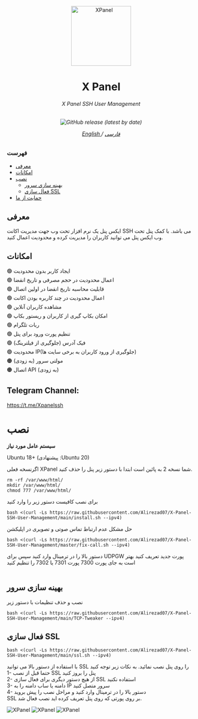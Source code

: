 <p align="center">
<picture>
<img width="160" height="160"  alt="XPanel" src="https://raw.githubusercontent.com/Alirezad07/X-Panel-SSH-User-Management/main/xlogo.png">
</picture>
  </p> 
<h1 align="center"/>X Panel</h1>
<h6 align="center">X Panel SSH User Management<h6>
<p align="center">
<img alt="GitHub release (latest by date)" src="https://img.shields.io/github/v/release/Alirezad07/X-Panel-SSH-User-Management">
</p>
 
<p align="center">
	<a href="./README-EN.md">
	English
	</a>
	/
	<a href="./README.md">
	فارسی
	</a>
</p>


### فهرست
- [معرفی](#معرفی)<br>
- [امکانات](#امکانات)<br>
- [نصب](#نصب) <br>
  - [بهینه سازی سرور](#بهینه-سازی-سرور)<br>
  - [فعال سازی SSL](#فعال-سازی-ssl)<br>
- [حمایت از ما](#حمایت-از-ما-hearts)<br>
 
## معرفی <br>
ایکس پنل یک نرم افزار تحت وب جهت مدیریت اکانت SSH می باشد. با کمک پنل تحت وب ایکس پنل می توانید کاربران را مدیریت کرده و محدودیت اعمال کنید.


## امکانات <br>
:green_circle: ایجاد کاربر بدون محدودیت <br>
:green_circle: اعمال محدودیت در حجم مصرفی و تاریخ انقضا<br>
:green_circle: قابلیت محاسبه تاریخ انقضا در اولین اتصال<br>
:green_circle: اعمال محدودیت در چند کاربره بودن اکانت<br>
:green_circle: مشاهده کاربران آنلاین<br>
:green_circle: امکان بکاپ گیری از کاربران و ریستور بکاپ<br>
:green_circle: ربات تلگرام <br>
:green_circle: تنظیم پورت ورود برای پنل<br>
:green_circle: فیک آدرس (جلوگیری از فیلترینگ) <br>
:green_circle: محدودیت IP(جلوگیری از ورود کاربران به برخی سایت ها)<br>
:orange_circle: مولتی سرور (به زودی)<br>
:orange_circle: اتصال API (به زودی)<br>

## Telegram Channel:
https://t.me/Xpanelssh

# نصب


**سیستم عامل مورد نیاز**

Ubuntu 18+ (پیشنهادی :Ubuntu 20)<br>

اگرنسخه فعلی XPanel  شما نسخه 2 به پائین است ابتدا با دستور زیر پنل را حذف کنید.
```
rm -rf /var/www/html/
mkdir /var/www/html/
chmod 777 /var/www/html/
```
برای نصب کافیست دستور زیر را وارد کنید<br>
```
bash <(curl -Ls https://raw.githubusercontent.com/Alirezad07/X-Panel-SSH-User-Management/main/install.sh --ipv4)
```

حل مشکل عدم ارتباط  تماس صوتی و تصویری در اپلیکشن
```
bash <(curl -Ls https://raw.githubusercontent.com/Alirezad07/X-Panel-SSH-User-Management/master/fix-call.sh --ipv4)
```
دستور بالا را در ترمینال وارد کنید سپس برای UDPGW پورت جدید تعریف کنید بهتر است به جای پورت 7300 پورت 7301 یا 7302 را تنظیم کنید
<br>
<br>

## بهینه سازی سرور
نصب و حذف تنظیمات با دستور زیر 
```
bash <(curl -Ls https://raw.githubusercontent.com/Alirezad07/X-Panel-SSH-User-Management/main/TCP-Tweaker --ipv4)
```
## فعال سازی SSL
```
bash <(curl -Ls https://raw.githubusercontent.com/Alirezad07/X-Panel-SSH-User-Management/main/ssl.sh --ipv4)
```
با استفاده از دستور بالا می توانید SSL را روی پنل نصب نمائید. به نکات زیر توجه کنید <br>
1- حتما قبل از نصب SSL پنل را بروز کنید<br>
2- از هیچ دستور دیگری برای فعال سازی SSL استفاده نکنید<br>
3- دامنه یا ساب دامنه را به IP سرور متصل کنید <br>
4- دستور بالا را در ترمینال وارد کنید و مراحل نصب را پیش بروید<br>
SSL بر روی پورتی که روی پنل تعریف کرده اید نصب فعال شد. <br>

<picture>
<img alt="XPanel" src="https://raw.githubusercontent.com/Alirezad07/X-Panel-SSH-User-Management/main/xpanel-1.png">
</picture>

<picture>
<img alt="XPanel" src="https://raw.githubusercontent.com/Alirezad07/X-Panel-SSH-User-Management/main/xpanel-2.png">
</picture>

<picture>
<img alt="XPanel" src="https://raw.githubusercontent.com/Alirezad07/X-Panel-SSH-User-Management/main/xpanel-3.png">
</picture>
